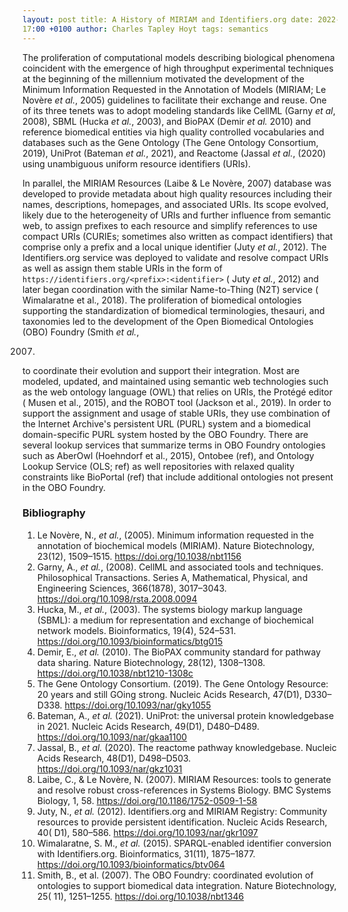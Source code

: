 ```yaml
---
layout: post title: A History of MIRIAM and Identifiers.org date: 2022-01-04 15:
17:00 +0100 author: Charles Tapley Hoyt tags: semantics
---
```

The proliferation of computational models describing biological phenomena
coincident with the emergence of high throughput experimental techniques at the
beginning of the millennium motivated the development of the Minimum Information
Requested in the Annotation of Models (MIRIAM; Le Novère *et al.*, 2005)
guidelines to facilitate their exchange and reuse. One of its three tenets was
to adopt modeling standards like CellML (Garny *et al*, 2008), SBML (Hucka *et
al.*, 2003), and BioPAX (Demir *et al.* 2010) and reference biomedical entities
via high quality controlled vocabularies and databases such as the Gene
Ontology (The Gene Ontology Consortium, 2019), UniProt (Bateman *et al.*, 2021),
and Reactome (Jassal *et al.*, (2020) using unambiguous uniform resource
identifiers (URIs).

In parallel, the MIRIAM Resources (Laibe & Le Novère, 2007) database was
developed to provide metadata about high quality resources including their
names, descriptions, homepages, and associated URIs. Its scope evolved, likely
due to the heterogeneity of URIs and further influence from semantic web, to
assign prefixes to each resource and simplify references to use compact URIs
(CURIEs; sometimes also written as compact identifiers) that comprise only a
prefix and a local unique identifier (Juty *et al.*, 2012). The Identifiers.org
service was deployed to validate and resolve compact URIs as well as assign them
stable URIs in the form of `https://identifiers.org/<prefix>:<identifier>` (
Juty *et al.*, 2012) and later began coordination with the similar
Name-to-Thing (N2T) service (
Wimalaratne et al., 2018). The proliferation of biomedical ontologies supporting
the standardization of biomedical terminologies, thesauri, and taxonomies led to
the development of the Open Biomedical Ontologies (OBO) Foundry (Smith *et al.*,

2007)

to coordinate their evolution and support their integration. Most are modeled,
updated, and maintained using semantic web technologies such as the web ontology
language (OWL) that relies on URIs, the Protégé editor (
Musen et al., 2015), and the ROBOT tool (Jackson et al., 2019). In order to
support the assignment and usage of stable URIs, they use combination of the
Internet Archive's persistent URL (PURL) system and a biomedical domain-specific
PURL system hosted by the OBO Foundry. There are several lookup services that
summarize terms in OBO Foundry ontologies such as AberOwl (Hoehndorf et al.,
2015), Ontobee (ref), and Ontology Lookup Service (OLS; ref) as well
repositories with relaxed quality constraints like BioPortal (ref) that include
additional ontologies not present in the OBO Foundry.

### Bibliography

1. Le Novère, N., *et al.*, (2005). Minimum information requested in the
   annotation of biochemical models (MIRIAM). Nature Biotechnology, 23(12),
   1509–1515. https://doi.org/10.1038/nbt1156
2. Garny, A., *et al.*, (2008). CellML and associated tools and techniques.
   Philosophical Transactions. Series A, Mathematical, Physical, and Engineering
   Sciences, 366(1878), 3017–3043. https://doi.org/10.1098/rsta.2008.0094
3. Hucka, M., *et al.*, (2003). The systems biology markup language (SBML): a
   medium for representation and exchange of biochemical network models.
   Bioinformatics, 19(4), 524–531. https://doi.org/10.1093/bioinformatics/btg015
4. Demir, E., *et al.* (2010). The BioPAX community standard for pathway data
   sharing. Nature Biotechnology, 28(12),
   1308–1308. https://doi.org/10.1038/nbt1210-1308c
5. The Gene Ontology Consortium. (2019). The Gene Ontology Resource: 20 years
   and still GOing strong. Nucleic Acids Research, 47(D1),
   D330–D338. https://doi.org/10.1093/nar/gky1055
6. Bateman, A., *et al.* (2021). UniProt: the universal protein knowledgebase in
    2021. Nucleic Acids Research, 49(D1),
          D480–D489. https://doi.org/10.1093/nar/gkaa1100
7. Jassal, B., *et al.* (2020). The reactome pathway knowledgebase. Nucleic
   Acids Research, 48(D1), D498–D503. https://doi.org/10.1093/nar/gkz1031
8. Laibe, C., & Le Novère, N. (2007). MIRIAM Resources: tools to generate and
   resolve robust cross-references in Systems Biology. BMC Systems Biology, 1,
    58. https://doi.org/10.1186/1752-0509-1-58
9. Juty, N., *et al.* (2012). Identifiers.org and MIRIAM Registry: Community
   resources to provide persistent identification. Nucleic Acids Research, 40(
   D1), 580–586. https://doi.org/10.1093/nar/gkr1097
10. Wimalaratne, S. M., *et al.* (2015). SPARQL-enabled identifier conversion
    with Identifiers.org. Bioinformatics, 31(11),
    1875–1877. https://doi.org/10.1093/bioinformatics/btv064
11. Smith, B., et al. (2007). The OBO Foundry: coordinated evolution of
    ontologies to support biomedical data integration. Nature Biotechnology, 25(
    11), 1251–1255. https://doi.org/10.1038/nbt1346
